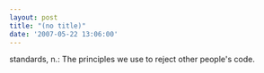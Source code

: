 ```yaml
---
layout: post
title: "(no title)"
date: '2007-05-22 13:06:00'
---
```


standards, n.: The principles we use to reject other people's code.
